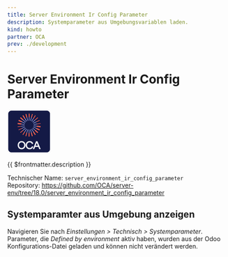 ```yaml
---
title: Server Environment Ir Config Parameter
description: Systemparameter aus Umgebungsvariablen laden.
kind: howto
partner: OCA
prev: ./development
---
```

# Server Environment Ir Config Parameter
![icon_oca_app](attachments/icon_oca_app.png)

{{ $frontmatter.description }}

Technischer Name: `server_environment_ir_config_parameter`\
Repository: <https://github.com/OCA/server-env/tree/18.0/server_environment_ir_config_parameter>

## Systemparamter aus Umgebung anzeigen

Navigieren Sie nach *Einstellungen > Technisch > Systemparameter*. Parameter, die  *Defined by environment* aktiv haben, wurden aus der Odoo Konfigurations-Datei geladen und können nicht verändert werden.

